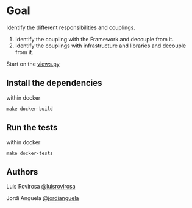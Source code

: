 # Goal
Identify the different responsibilities and couplings.

1. Identify the coupling with the Framework and decouple from it. 
2. Identify the couplings with infrastructure and libraries and decouple from it.

Start on the [views.py](src/framework/views.py)

## Install the dependencies

within docker

    make docker-build

## Run the tests

within docker

    make docker-tests

         
## Authors
Luis Rovirosa [@luisrovirosa](https://www.twitter.com/luisrovirosa)

Jordi Anguela [@jordianguela](https://www.twitter.com/jordianguela)
